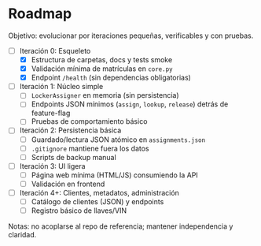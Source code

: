 # Roadmap

Objetivo: evolucionar por iteraciones pequeñas, verificables y con pruebas.

- [ ] Iteración 0: Esqueleto
  - [x] Estructura de carpetas, docs y tests smoke
  - [x] Validación mínima de matrículas en `core.py`
  - [x] Endpoint `/health` (sin dependencias obligatorias)
- [ ] Iteración 1: Núcleo simple
  - [ ] `LockerAssigner` en memoria (sin persistencia)
  - [ ] Endpoints JSON mínimos (`assign`, `lookup`, `release`) detrás de feature-flag
  - [ ] Pruebas de comportamiento básico
- [ ] Iteración 2: Persistencia básica
  - [ ] Guardado/lectura JSON atómico en `assignments.json`
  - [ ] `.gitignore` mantiene fuera los datos
  - [ ] Scripts de backup manual
- [ ] Iteración 3: UI ligera
  - [ ] Página web mínima (HTML/JS) consumiendo la API
  - [ ] Validación en frontend
- [ ] Iteración 4+: Clientes, metadatos, administración
  - [ ] Catálogo de clientes (JSON) y endpoints
  - [ ] Registro básico de llaves/VIN

Notas: no acoplarse al repo de referencia; mantener independencia y claridad.
